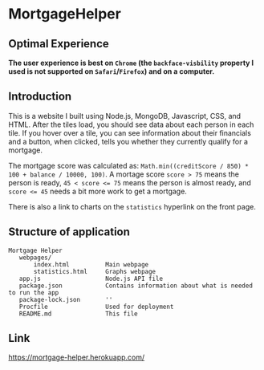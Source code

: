 # MortgageHelper

## Optimal Experience
**The user experience is best on `Chrome` (the `backface-visbility` property I used is not supported on `Safari`/`Firefox`) and on a computer.** 

## Introduction
This is a website I built using Node.js, MongoDB, Javascript, CSS, and HTML. After the tiles load, you should see data about each person in each tile. If you hover over a tile, you can see information about their financials and a button, when clicked, tells you whether they currently qualify for a mortgage.

The mortgage score was calculated as: `Math.min((creditScore / 850) * 100 + balance / 10000, 100)`. A mortage score `score > 75` means the person is ready, `45 < score <= 75` means the person is almost ready, and `score <= 45` needs a bit more work to get a mortgage.

There is also a link to charts on the `statistics` hyperlink on the front page.

## Structure of application
```
Mortgage Helper
   webpages/               
       index.html          Main webpage
       statistics.html     Graphs webpage
   app.js                  Node.js API file
   package.json            Contains information about what is needed to run the app
   package-lock.json       ''
   Procfile                Used for deployment
   README.md               This file
```

## Link
https://mortgage-helper.herokuapp.com/
